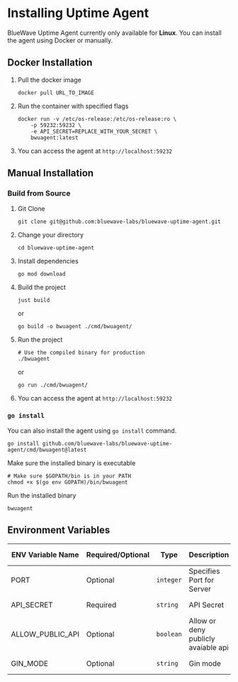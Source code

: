 # Installing Uptime Agent

BlueWave Uptime Agent currently only available for **Linux**. You can install the agent using Docker or manually.

## Docker Installation

1. Pull the docker image

    ```shell
    docker pull URL_TO_IMAGE
    ```

2. Run the container with specified flags

    ```shell
    docker run -v /etc/os-release:/etc/os-release:ro \
        -p 59232:59232 \
        -e API_SECRET=REPLACE_WITH_YOUR_SECRET \
        bwuagent:latest
    ```

3. You can access the agent at `http://localhost:59232`

## Manual Installation

### Build from Source

1. Git Clone

    ```shell
    git clone git@github.com:bluewave-labs/bluewave-uptime-agent.git
    ```

2. Change your directory

    ```shell
    cd bluewave-uptime-agent
    ```

3. Install dependencies

    ```shell
    go mod download
    ```

4. Build the project

    ```shell
    just build
    ```

    or

    ```shell
    go build -o bwuagent ./cmd/bwuagent/
    ```

5. Run the project

    ```shell
    # Use the compiled binary for production
    ./bwuagent
    ```

    or

    ```shell
    go run ./cmd/bwuagent/
    ```

6. You can access the agent at `http://localhost:59232`

### `go install`

You can also install the agent using `go install` command.

```shell
go install github.com/bluewave-labs/bluewave-uptime-agent/cmd/bwuagent@latest
```

Make sure the installed binary is executable

```shell
# Make sure $GOPATH/bin is in your PATH
chmod +x $(go env GOPATH)/bin/bwuagent
```

Run the installed binary

```shell
bwuagent
```

## Environment Variables

| ENV Variable Name | Required/Optional | Type      | Description                         | Accepted Values |
|-------------------|-------------------|-----------|-------------------------------------|-----------------|
| PORT              | Optional          | `integer` | Specifies Port for Server           | 0 - 65535       |
| API_SECRET        | Required          | `string`  | API Secret                          | Any string      |
| ALLOW_PUBLIC_API  | Optional          | `boolean` | Allow or deny publicly avaiable api | true, false     |
| GIN_MODE          | Optional          | `string`  | Gin mode                            | debug, release  |
